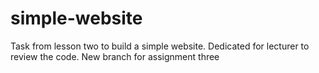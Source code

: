 # simple-website
Task from lesson two to build a simple website.
Dedicated for lecturer to review the code.
New branch for assignment three 
